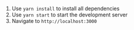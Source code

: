 1. Use `yarn install` to install all dependencies
2. Use `yarn start` to start the development server
3. Navigate to `http://localhost:3000`